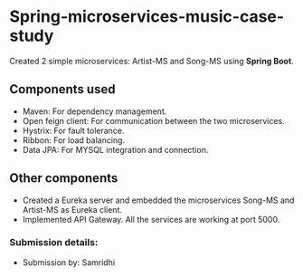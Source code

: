 # Spring-microservices-music-case-study
Created 2 simple microservices: Artist-MS and Song-MS using **Spring Boot**.

## Components used
- Maven: For dependency management.
- Open feign client: For communication between the two microservices.
- Hystrix: For fault tolerance.
- Ribbon: For load balancing.
- Data JPA: For MYSQL integration and connection.

## Other components
- Created a Eureka server and embedded the microservices Song-MS and Artist-MS as Eureka client.
- Implemented API Gateway. All the services are working at port 5000.

### Submission details:
- Submission by: Samridhi
